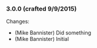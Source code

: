 ### 3.0.0 (crafted 9/9/2015)

Changes:

  * (Mike Bannister) Did something
  * (Mike Bannister) Initial
